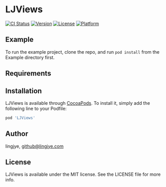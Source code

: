 # LJViews

[![CI Status](https://img.shields.io/travis/lingjye/LJViews.svg?style=flat)](https://travis-ci.org/lingjye/LJViews)
[![Version](https://img.shields.io/cocoapods/v/LJViews.svg?style=flat)](https://cocoapods.org/pods/LJViews)
[![License](https://img.shields.io/cocoapods/l/LJViews.svg?style=flat)](https://cocoapods.org/pods/LJViews)
[![Platform](https://img.shields.io/cocoapods/p/LJViews.svg?style=flat)](https://cocoapods.org/pods/LJViews)

## Example

To run the example project, clone the repo, and run `pod install` from the Example directory first.

## Requirements

## Installation

LJViews is available through [CocoaPods](https://cocoapods.org). To install
it, simply add the following line to your Podfile:

```ruby
pod 'LJViews'
```

## Author

lingjye, github@lingjye.com

## License

LJViews is available under the MIT license. See the LICENSE file for more info.

